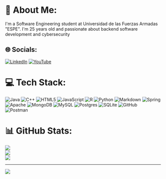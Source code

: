 # 💫 About Me:
I'm a Software Engineering student at Universidad de las Fuerzas Armadas "ESPE". I'm 25 years old and passionate about backend software development and cybersecurity


## 🌐 Socials:
[![LinkedIn](https://img.shields.io/badge/LinkedIn-%230077B5.svg?logo=linkedin&logoColor=white)](https://linkedin.com/in/diego-alejandro-casignia-ruiz-4435512a8) [![YouTube](https://img.shields.io/badge/YouTube-%23FF0000.svg?logo=YouTube&logoColor=white)](https://www.youtube.com/@DiegoCasignia) 

# 💻 Tech Stack:
![Java](https://img.shields.io/badge/java-%23ED8B00.svg?style=for-the-badge&logo=openjdk&logoColor=white) ![C++](https://img.shields.io/badge/c++-%2300599C.svg?style=for-the-badge&logo=c%2B%2B&logoColor=white) ![HTML5](https://img.shields.io/badge/html5-%23E34F26.svg?style=for-the-badge&logo=html5&logoColor=white) ![JavaScript](https://img.shields.io/badge/javascript-%23323330.svg?style=for-the-badge&logo=javascript&logoColor=%23F7DF1E) ![R](https://img.shields.io/badge/r-%23276DC3.svg?style=for-the-badge&logo=r&logoColor=white) ![Python](https://img.shields.io/badge/python-3670A0?style=for-the-badge&logo=python&logoColor=ffdd54) ![Markdown](https://img.shields.io/badge/markdown-%23000000.svg?style=for-the-badge&logo=markdown&logoColor=white) ![Spring](https://img.shields.io/badge/spring-%236DB33F.svg?style=for-the-badge&logo=spring&logoColor=white) ![Apache](https://img.shields.io/badge/apache-%23D42029.svg?style=for-the-badge&logo=apache&logoColor=white) ![MongoDB](https://img.shields.io/badge/MongoDB-%234ea94b.svg?style=for-the-badge&logo=mongodb&logoColor=white) ![MySQL](https://img.shields.io/badge/mysql-4479A1.svg?style=for-the-badge&logo=mysql&logoColor=white) ![Postgres](https://img.shields.io/badge/postgres-%23316192.svg?style=for-the-badge&logo=postgresql&logoColor=white) ![SQLite](https://img.shields.io/badge/sqlite-%2307405e.svg?style=for-the-badge&logo=sqlite&logoColor=white) ![GitHub](https://img.shields.io/badge/github-%23121011.svg?style=for-the-badge&logo=github&logoColor=white) ![Postman](https://img.shields.io/badge/Postman-FF6C37?style=for-the-badge&logo=postman&logoColor=white)

# 📊 GitHub Stats:
![](https://github-readme-stats.vercel.app/api?username=DiegoCasignia&theme=dark&hide_border=false&include_all_commits=true&count_private=true)<br/>
![](https://github-readme-streak-stats.herokuapp.com/?user=DiegoCasignia&theme=dark&hide_border=false)<br/>
![](https://github-readme-stats.vercel.app/api/top-langs/?username=DiegoCasignia&theme=dark&hide_border=false&include_all_commits=true&count_private=true&layout=compact)

---
[![](https://visitcount.itsvg.in/api?id=DiegoCasignia&icon=0&color=12)](https://visitcount.itsvg.in)

<!-- Proudly created with GPRM ( https://gprm.itsvg.in ) -->
